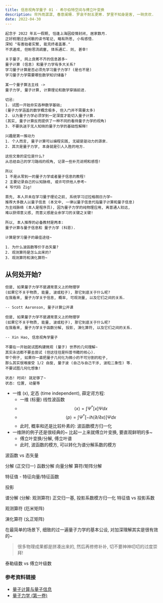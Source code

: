 ```yaml
---
title: 信息视角学量子 01 - 希尔伯特空间与傅立叶变换
description: 帘外雨潺潺, 春意阑珊. 罗衾不耐五更寒. 梦里不知身是客, 一晌贪欢.
date: 2022-04-30
---
```


```
起念于 2022 年五一假期, 恰逢上海因疫情封闭, 居家数月.
正好梳理过去闲散的读书笔记, 略有所思, 小有感悟.
深知 "有善始者实繁, 能克终者盖寡."
不求速成, 但盼思流疏塞, 体系通汇. 则, 甚幸!
```

```
关于量子, 网上良莠不齐的信息甚多~
量子计算 (信息) 和量子力学有多大关系?
学习量子计算是否必须先学习量子力学? (是也不是)
学习量子力学需要哪些数学知识储备?

某一个量子算法主线 ->
量子力学, 量子计算, 计算理论和数学穿插前进.

切忌:
1. 试图一开始夯实各种数学基础;
(量子力学涵盖的数学概念极多, 但入门并不需要太多)
2. 认为量子力学必须学到一定深度才能切入量子计算.
(其实, 量子计算反而提供了一种不同的看待量子力学的视角)
3. 不要执迷于无人知晓的量子力学的基础性解释!

兴趣是第一推动力
1. 个人而言, 量子计算可以编程实践, 无疑是驱动力的源泉.
2. 其次是量子力学, 本身就是引人入胜的地方.
```

```
这些文章的定位是什么?
从总结自己的学习路线的视角, 记录一些补充说明和感悟!

所以
1 不是从零到一的量子力学或者量子信息的教程!
2 主要记录自己的认知脉络, 或许可供他人参考~
4 写代码 Zig!
```

```
首先, 本人并未在学习量子理论之前, 系统学习过拉格朗日力学~
推荐大多数人以量子信息 (本文中, 一律以量子信息代指量子计算和量子信息)
为主线脉络 (本人是程序员), 因为量子力学的纯物理应用, 离普通人较远,
难以获得意义感, 而意义感是业余学习的关键之关键!

所以, 本人推荐的必备教材是两本:
量子计算与量子信息和 量子力学 (科恩).

计算是学习量子的最佳途径~
```

```
1. 为什么波函数等价于态矢量?
2. 观测算符是怎么出来的?
3. 观测算符和演化算符~
```

## 从何处开始?

```
但是, 如果量子力学不是通常意义上的物理学
(如果它不关于物质, 能量, 波或粒子), 那它到底关于什么呢?
在我看来, 量子力学关于信息, 概率, 可观测量, 以及它们之间的关系.

-- Scott Aaronson, 量子计算公开课

但是, 如果量子力学不是通常意义上的物理学
(如果它不关于物质, 能量, 波或粒子), 那它到底关于什么呢?
在我看来, 量子力学关于函数分解, 投影, 演化算符, 以及它们之间的关系.

-- Xin Hao, 信息视角学量子
```

```
不要在一开始就试图构建微观 (量子) 世界的几何理解~
其实永远都不要去尝试 (但这往往是科普书籍的核心).
举个例子, 如果你一直把量子几何化为微小的不可分割的粒子,
那么其实很难接受 1/2 自旋, 量子波 (自己与自己干涉, 波粒二象性) 等.
不要试图几何化想象!

状态! 时间! 就足够了~
状态: 位置, 动量等
```

- 一维 (x), 定态 (time independent), 薛定谔方程:
  - 一维 (标量) 线性波函数
  - $$ \langle x \rangle = \int Ψ^{*} [x] Ψ dx $$
  - $$
      \langle p \rangle =
      \int Ψ^{*} [-i \hbar (\partial / \partial x)] Ψ dx
    $$
  - 此时, 概率和还是比较朴素的: 波函数模方归一化
- 一维阱的例子还是很经典的~ 比起一上来就傅立叶变换, 要直观鲜明的多~
  - 傅立叶变换/分解, 傅立叶谱
  - 此时, 波函数的模方, 可以转化为谱分解系数的模方

波函数 vs 态矢量

分解 (正交归一)
  函数分解
  向量分解
  算符/矩阵分解

特征值 - 特征向量/特征函数

投影

谱分解 (分解: 观测算符)
  正交归一基, 投影系数模方归一化
  特征值 vs 投影系数

观测算符 (厄米矩阵)

演化算符 (幺正矩阵)

在最简单的场景下, 细致的过一遍量子力学的基本公设,
对加深理解其实是很有效的~

> 很多物理成果都是拼凑出来的,
  然后再修修补补, 切不要神神叨叨的过度崇拜!

泰勒级数 vs 傅立叶级数

### 参考资料链接

- [量子计算与量子信息](https://book.douban.com/subject/35777059/)
- [量子力学 (第一卷)](https://book.douban.com/subject/25954720/)
